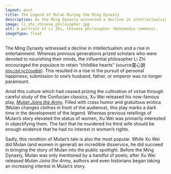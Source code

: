 ```yaml
---
layout: post
title: The Legend of Mulan During the Ming Dynasty
description: As the Ming Dynasty witnessed a decline in intellectualism and a rise in entertainment, Mulan&rsquo;s story ceased being a tale of virtue and, instead, focused on humor.
image: li_zhi_chinese_philosopher.jpg
alt: A portrait of Li Zhi, Chinese philosopher (Wikimedia commons).
imageType: float
---
```


The Ming Dynasty witnessed a decline in intellectualism and a rise in entertainment. Whereas previous generations prized scholars who were devoted to nourishing their minds, the influential philosopher Li Zhi encouraged the populace to retain &ldquo;childlike hearts&rdquo; (<span class="tip">source<span class="tiptext">&#31461;&#24515;&#35498; <small><a href="http://bit.ly/2OoqBt8">http://bit.ly/2OoqBt8</a></small></span></span>). This resulted in a rise in the pursuit of personal happiness; submission to one&rsquo;s husband, father, or emperor was no longer paramount.

Amid this culture which had ceased prizing the cultivation of virtue through careful study of the Confucian classics, Xu Wei released his now-famous play, <a href="mulan_joins_the_army_xu_wei.html"><i>Mulan Joins the Army</i></a>. Filled with crass humor and gratuitous erotica (Mulan changes clothes in front of the audience), this play marks a dark time in the development of the legend. Whereas previous retellings of Mulan&rsquo;s story elevated the status of women, Xu Wei was primarily interested in objectifying them. The fact that he murdered his third wife should be enough evidence that he had no interest in women&rsquo;s rights.

Sadly, this rendition of Mulan&rsquo;s tale is also the most popular. While Xu Wei did Mulan (and women in general) an incredible disservice, he did succeed in bringing the story of Mulan into the public spotlight. Before the Ming Dynasty, Mulan was only mentioned by a handful of poets; after Xu Wei released <i>Mulan Joins the Army</i>, authors and even historians began taking an increasing interest in Mulan&rsquo;s story.

<link rel="stylesheet" href="/assets/themes/twitter/css/tip.css" type="text/css" media="all" />
